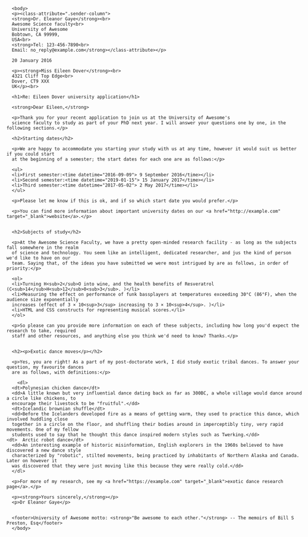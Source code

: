 <!DOCTYPE html>
  <html>
    <head>
      <meta charset="utf-8">
      <style>
      body {
  max-width: 800px;
  margin: 0 auto;
}

.sender-column {
  text-align: right;
}

h1 {
  font-size: 1.5em;
}

h2 {
  font-size: 1.3em;
}

p,ul,ol,dl,address {
  font-size: 1.1em;
}

p, li, dd, dt, address {
  line-height: 1.5;
}
        </style>
      </head>

      <body>
      <p><class-attribute=".sender-column">
      <strong>Dr. Eleanor Gaye</strong><br>
      Awesome Science faculty<br>
      University of Awesome
      Bobtown, CA 99999,
      USA<br>
      <strong>Tel: 123-456-7890<br>
      Email: no_reply@example.com</strong></class-attribute></p>

      20 January 2016

      <p><strong>Miss Eileen Dover</strong><br>
      4321 Cliff Top Edge<br>
      Dover, CT9 XXX
      UK</p><br>

      <h1>Re: Eileen Dover university application</h1>

      <strong>Dear Eileen,</strong>

      <p>Thank you for your recent application to join us at the University of Awesome's
      science faculty to study as part of your PhD next year. I will answer your questions one by one, in the following sections.</p>

      <h2>Starting dates</h2>

      <p>We are happy to accommodate you starting your study with us at any time, however it would suit us better if you could start
      at the beginning of a semester; the start dates for each one are as follows:</p>

      <ul>
      <li>First semester:<time datetime="2016-09-09"> 9 September 2016</time></li>
      <li>Second semester:<time datetime="2019-01-15"> 15 January 2017</time></li>
      <li>Third semester:<time datetime="2017-05-02"> 2 May 2017</time></li>
      </ul>

      <p>Please let me know if this is ok, and if so which start date you would prefer.</p>

      <p>You can find more information about important university dates on our <a href="http://example.com" target="_blank">website</a>.</p>


      <h2>Subjects of study</h2>

      <p>At the Awesome Science Faculty, we have a pretty open-minded research facility - as long as the subjects fall somewhere in the realm
      of science and technology. You seem like an intelligent, dedicated researcher, and jus the kind of person we'd like to have on our
      team. Saying that, of the ideas you have submitted we were most intrigued by are as follows, in order of priority:</p>

      <ol>
      <li>Turning H<sub>2</sub>O into wine, and the health benefits of Resveratrol (C<sub>14</sub>H<sub>12</sub>0<sub>3</sub>. )</li>
      <li>Measuring the effect on performance of funk bassplayers at temperatures exceeding 30°C (86°F), when the audience size exponentially
      increases (effect of 3 × 10<sup>3</sup> increasing to 3 × 10<sup>4</sup>. )</li>
      <li>HTML and CSS constructs for representing musical scores.</li>
      </ol>

      <p>So please can you provide more information on each of these subjects, including how long you'd expect the research to take, required
      staff and other resources, and anything else you think we'd need to know? Thanks.</p>


      <h2><p>Exotic dance moves</p></h2>

      <p>Yes, you are right! As a part of my post-doctorate work, I did study exotic tribal dances. To answer your question, my favourite dances
      are as follows, with definitions:</p>

        <dl>
      <dt>Polynesian chicken dance</dt>
      <dd>A little known but very influential dance dating back as far as 300BC, a whole village would dance around a circle like chickens, to
      encourage their livestock to be "fruitful".</dd>
      <dt>Icelandic brownian shuffle</dt>
      <dd>Before the Icelanders developed fire as a means of getting warm, they used to practice this dance, which involved huddling close
      together in a circle on the floor, and shuffling their bodies around in imperceptibly tiny, very rapid movements. One of my fellow
      students used to say that he thought this dance inspired modern styles such as Twerking.</dd>
    <dt>  Arctic robot dance</dt>
      <dd>An interesting example of historic misinformation, English explorers in the 1960s believed to have discovered a new dance style
      characterized by "robotic", stilted movements, being practiced by inhabitants of Northern Alaska and Canada. Later on however it
      was discovered that they were just moving like this because they were really cold.</dd>
      </dl>

      <p>For more of my research, see my <a href="https://example.com" target="_blank">exotic dance research page</a>.</p>

      <p><strong>Yours sincerely,</strong></p>
      <p>Dr Eleanor Gaye</p>


      <footer>University of Awesome motto: <strong>"Be awesome to each other."</strong> -- The memoirs of Bill S Preston, Esq</footer>
      </body>
